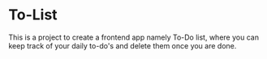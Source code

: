 # To-List
This is a project to create a frontend app namely To-Do list, where you can keep track of your daily to-do's and delete them once you are done.
